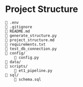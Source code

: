 # Project Structure

    📄 .env
    📄 .gitignore
    📄 README.md
    📄 generate_structure.py
    📄 project_structure.md
    📄 requirements.txt
    📄 test_db_connection.py
    📁 config/
        📄 config.py
    📁 data/
    📁 scripts/
        📄 et1_pipeline.py
    📁 sql/
        📄 schema.sql